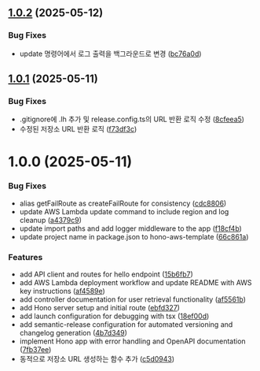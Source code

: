 ## [1.0.2](https://github.com/shoveller/hono-aws-template/compare/1.0.1...1.0.2) (2025-05-12)


### Bug Fixes

* update 명령어에서 로그 출력을 백그라운드로 변경 ([bc76a0d](https://github.com/shoveller/hono-aws-template/commit/bc76a0df5d93d0626541a03117d3a3bafeba27b1))

## [1.0.1](https://github.com/shoveller/hono-aws-template/compare/1.0.0...1.0.1) (2025-05-11)


### Bug Fixes

* .gitignore에 .lh 추가 및 release.config.ts의 URL 반환 로직 수정 ([8cfeea5](https://github.com/shoveller/hono-aws-template/commit/8cfeea57b75c0c87558335d911cd333f91610633))
* 수정된 저장소 URL 반환 로직 ([f73df3c](https://github.com/shoveller/hono-aws-template/commit/f73df3c80ca1e9dcb20edcba0370dffcc201c92f))

# 1.0.0 (2025-05-11)


### Bug Fixes

* alias getFailRoute as createFailRoute for consistency ([cdc8806](https://github.com/shoveller/hono-aws-template/commit/cdc8806ddc1408517ba64f64d8903cb7774c9f63))
* update AWS Lambda update command to include region and log cleanup ([a4379c9](https://github.com/shoveller/hono-aws-template/commit/a4379c9e03dc811cf905abe89cb506775596bbe6))
* update import paths and add logger middleware to the app ([f18cf4b](https://github.com/shoveller/hono-aws-template/commit/f18cf4be5b1118232acac21eef2ee1279c0f69c4))
* update project name in package.json to hono-aws-template ([66c861a](https://github.com/shoveller/hono-aws-template/commit/66c861a8ab02394299f239fb63bd307b12330912))


### Features

* add API client and routes for hello endpoint ([15b6fb7](https://github.com/shoveller/hono-aws-template/commit/15b6fb75f9cad26db044e36e117fb8ddf3f19f95))
* add AWS Lambda deployment workflow and update README with AWS key instructions ([af4589e](https://github.com/shoveller/hono-aws-template/commit/af4589edacfadcf69f2055a2173be31d8c8d787f))
* add controller documentation for user retrieval functionality ([af5561b](https://github.com/shoveller/hono-aws-template/commit/af5561b8f81f406666e2873c30583b79b4c47922))
* add Hono server setup and initial route ([ebfd327](https://github.com/shoveller/hono-aws-template/commit/ebfd327f8139d4403b341ff5f28e0f7f70a1c2a9))
* add launch configuration for debugging with tsx ([18ef00d](https://github.com/shoveller/hono-aws-template/commit/18ef00dca9f615656ef3733c5583a9221530c545))
* add semantic-release configuration for automated versioning and changelog generation ([4b7d349](https://github.com/shoveller/hono-aws-template/commit/4b7d3494327f32274773a3a8e2156bdfbd4bd177))
* implement Hono app with error handling and OpenAPI documentation ([7fb37ee](https://github.com/shoveller/hono-aws-template/commit/7fb37ee63af3afe35e3b8adfd782c30d9b962bd2))
* 동적으로 저장소 URL 생성하는 함수 추가 ([c5d0943](https://github.com/shoveller/hono-aws-template/commit/c5d094337624be5a0db71685d3666fd13e096d34))
